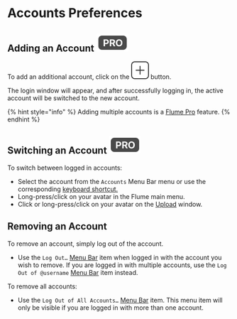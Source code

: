 # Accounts Preferences

## Adding an Account ![](../.gitbook/assets/pro.png)

To add an additional account, click on the ![](../.gitbook/assets/add.png) button.

The login window will appear, and after successfully logging in, the active account will be switched to the new account.

{% hint style="info" %}
Adding multiple accounts is a [Flume Pro](flumepro.md) feature.
{% endhint %}

## Switching an Account ![](../.gitbook/assets/pro.png)

To switch between logged in accounts:

* Select the account from the `Accounts` Menu Bar menu or use the corresponding [keyboard shortcut.](../misc/keyboard-shortcuts.md)
* Long-press/click on your avatar in the Flume main menu.
* Click or long-press/click on your avatar on the [Upload](../views/upload.md) window.

## Removing an Account

To remove an account, simply log out of the account.

* Use the `Log Out…` [Menu Bar](../misc/glossary.md#menu-bar) item when logged in with the account you wish to remove. If you are logged in with multiple accounts, use the `Log Out of @username` [Menu Bar](../misc/glossary.md#menu-bar) item instead.

To remove all accounts:

* Use the `Log Out of All Accounts…` [Menu Bar](../misc/glossary.md#menu-bar) item. This menu item will only be visible if you are logged in with more than one account.

